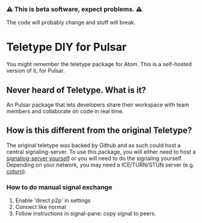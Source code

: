 ### ⚠ This is beta software, expect problems. ⚠

The code will probably change and stuff will break.

# Teletype DIY for Pulsar

You might remember the teletype package for Atom.
This is a self-hosted version of it, for Pulsar.

## Never heard of Teletype. What is it?

An Pulsar package that lets developers share their workspace with team members and collaborate on code in real time.

## How is this different from the original Teletype?

The original teletype was backed by Github and as such could host a central signaling-server.
To use this package, you will either need to host a [signaling-server yourself](https://github.com/teletype-diy/signal-server) or you will need to do the signaling yourself.
Depending on your network, you may need a ICE/TURN/STUN server (e.g. [coturn](https://github.com/coturn/coturn)).
<!-- If you only have access to a IPv4 address behind a NAT, you will very probably also need a ICE/TURN/STUN server. -->


### How to do manual signal exchange

1. Enable 'direct p2p' in settings
1. Connect like normal
1. Follow instructions in signal-pane: copy signal to peers.




<!--
An Atom package that lets developers share their workspace with team members and collaborate on code in real time.

Learn more at [teletype.atom.io](https://teletype.atom.io).

![demo](https://user-images.githubusercontent.com/2988/32753167-d781baf0-c899-11e7-8b64-683ab84d3a8c.gif)

## Installation

### Command Line

1. Install [Atom 1.22](https://atom.io) or newer
2. In the terminal, install the package via apm:

    ```sh
    apm install teletype
    ```

### GUI

1. Install [Atom 1.22](https://atom.io) or newer
1. Launch Atom
1. Open Settings View using <kbd>Cmd+,</kbd> on macOS or <kbd>Ctrl+,</kbd> on other platforms
1. Click the Install tab on the left side
1. Enter `teletype` in the search box and press <kbd>Enter</kbd>
1. Click the "Install" button that appears

## Hacking

This package is powered by three main components:

- [teletype-crdt](https://github.com/atom/teletype-crdt): The string-wise sequence CRDT that enables peer-to-peer collaborative editing.
- [teletype-server](https://github.com/atom/teletype-server): The server-side application that facilitates peer discovery.
- [teletype-client](https://github.com/atom/teletype-client): The editor-agnostic library that manages the interaction with other clients.

### Dependencies

To run teletype tests locally, you'll first need to have:

- Atom 1.22 or later
- Node 7+
- PostgreSQL 9.x

### Running locally

1. Clone and bootstrap

    ```
    git clone https://github.com/atom/teletype.git
    cd teletype
    createdb teletype-test
    apm install
    ```

2. Run the tests

    ```
    atom --test test
    ```
-->
